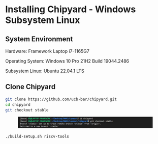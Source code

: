 # Installing Chipyard - Windows Subsystem Linux

## System Environment

Hardware: Framework Laptop i7-1165G7

Operating System: Windows 10 Pro 21H2 Build 19044.2486

Subsystem Linux: Ubuntu 22.04.1 LTS



## Clone Chipyard

```bash
git clone https://github.com/ucb-bar/chipyard.git
cd chipyard
git checkout stable
```

<figure><img src="../../.gitbook/assets/image (23).png" alt=""><figcaption></figcaption></figure>



```bash
./build-setup.sh riscv-tools
```


